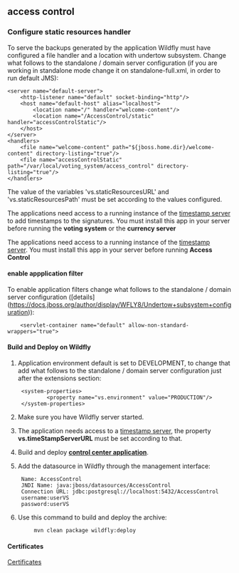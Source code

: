 ## access control

### Configure static resources handler
To serve the backups generated by the application Wildfly must have configured a file handler and a location with undertow subsystem. 
Change what follows to the standalone / domain  server configuration (if you are working in standalone mode change it on standalone-full.xml, in order to run default JMS):

    <server name="default-server">
        <http-listener name="default" socket-binding="http"/>
        <host name="default-host" alias="localhost">
            <location name="/" handler="welcome-content"/>
            <location name="/AccessControl/static" handler="accessControlStatic"/>
        </host>
    </server>
    <handlers>
        <file name="welcome-content" path="${jboss.home.dir}/welcome-content" directory-listing="true"/>
        <file name="accessControlStatic" path="/var/local/voting_system/access_control" directory-listing="true"/>
    </handlers>

The value of the variables 'vs.staticResourcesURL' and 'vs.staticResourcesPath' must be set according to the values configured.

The applications need access to a running instance of the [timestamp server](https://github.com/votingsystem/votingsystem/tree/master/TimeStampServer) 
to add timestamps to the signatures. You must install this app in your server before running the **voting system** or the **currency server**

The applications need access to a running instance of the [timestamp server](https://github.com/votingsystem/votingsystem/tree/master/ControlCenter).
 You must install this app in your server before running **Access Control**

#### enable appplication filter
To enable application filters change what follows to the standalone / domain  server configuration 
([details] (https://docs.jboss.org/author/display/WFLY8/Undertow+subsystem+configuration)):
    
        <servlet-container name="default" allow-non-standard-wrappers="true">

#### Build and Deploy on Wildfly
1. Application environment default is set to DEVELOPMENT, to change that add what follows to the standalone / domain 
server configuration just after the extensions section:

        <system-properties>
                <property name="vs.environment" value="PRODUCTION"/>
        </system-properties>

2. Make sure you have  Wildfly server started.
3. The application needs access to a [timestamp server](https://github.com/votingsystem/votingsystem/tree/master/TimeStampServer),
the property **vs.timeStampServerURL** must be set according to that.
4. Build and deploy [**control center application**](https://github.com/votingsystem/votingsystem/tree/master/ControlCenter).
5. Add the datasource in Wildfly through the management interface:

        Name: AccessControl
        JNDI Name: java:jboss/datasources/AccessControl
        Connection URL: jdbc:postgresql://localhost:5432/AccessControl
        username:userVS
        password:userVS
        
6. Use this command to build and deploy the archive:

            mvn clean package wildfly:deploy
            
#### Certificates
[Certificates](src/main/webapp/WEB-INF/votingsystem/certs/readme.md)